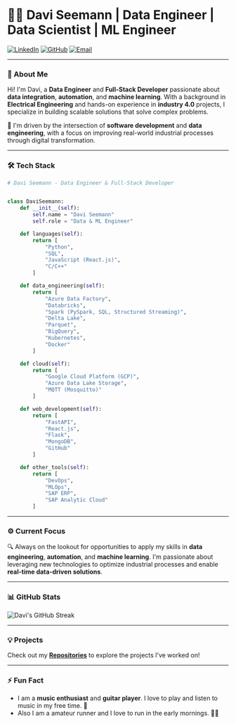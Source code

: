 # 👨‍💻 Davi Seemann | Data Engineer | Data Scientist | ML Engineer

[![LinkedIn](https://img.shields.io/badge/-LinkedIn-0A66C2?style=flat-square&logo=LinkedIn&logoColor=white)](https://www.linkedin.com/in/daviseemann/)
[![GitHub](https://img.shields.io/badge/-GitHub-181717?style=flat-square&logo=github&logoColor=white)](https://github.com/daviseemann)
[![Email](https://img.shields.io/badge/-Email-D14836?style=flat-square&logo=Gmail&logoColor=white)](mailto:daviseemann@gmail.com)

---

### 👋 About Me
Hi! I'm Davi, a **Data Engineer** and **Full-Stack Developer** passionate about **data integration**, **automation**, and **machine learning**. With a background in **Electrical Engineering** and hands-on experience in **industry 4.0** projects, I specialize in building scalable solutions that solve complex problems.

🚀 I'm driven by the intersection of **software development** and **data engineering**, with a focus on improving real-world industrial processes through digital transformation.

---

### 🛠️ Tech Stack

```python
# Davi Seemann - Data Engineer & Full-Stack Developer


class DaviSeemann:
    def __init__(self):
        self.name = "Davi Seemann"
        self.role = "Data & ML Engineer"

    def languages(self):
        return [
            "Python",
            "SQL",
            "JavaScript (React.js)",
            "C/C++"
        ]

    def data_engineering(self):
        return [
            "Azure Data Factory",
            "Databricks",
            "Spark (PySpark, SQL, Structured Streaming)",
            "Delta Lake",
            "Parquet",
            "BigQuery",
            "Kubernetes",
            "Docker"
        ]

    def cloud(self):
        return [
            "Google Cloud Platform (GCP)",
            "Azure Data Lake Storage",
            "MQTT (Mosquitto)"
        ]

    def web_development(self):
        return [
            "FastAPI",
            "React.js",
            "Flask",
            "MongoDB",
            "GitHub"
        ]

    def other_tools(self):
        return [
            "DevOps",
            "MLOps",
            "SAP ERP",
            "SAP Analytic Cloud"
        ]

```

---

### ⚙️ Current Focus
🔍 Always on the lookout for opportunities to apply my skills in **data engineering**, **automation**, and **machine learning**. I'm passionate about leveraging new technologies to optimize industrial processes and enable **real-time data-driven solutions**.

---

### 📊 GitHub Stats

![Davi's GitHub Streak](https://github-readme-streak-stats.herokuapp.com/?user=daviseemann&theme=radical)
<!-- ![Davi's GitHub Stats](https://github-readme-stats.vercel.app/api?username=DaviSeemann&show_icons=true&theme=radical)
![Davi's Activity Graph](https://github-readme-activity-graph.vercel.app/graph?username=DaviSeemann&theme=radical)
![Top Languages](https://github-readme-stats.vercel.app/api/top-langs/?username=daviseemann&layout=compact&theme=radical)
![GitHub Trophies](https://github-profile-trophy.vercel.app/?username=DaviSeemann&theme=radical) -->


---

### 💡 Projects
Check out my **[Repositories](https://github.com/DaviSeemann?tab=repositories)** to explore the projects I’ve worked on!

---

### ⚡ Fun Fact
- I am a **music enthusiast** and **guitar player**. I love to play and listen to music in my free time. 🎸
- Also I am a amateur runner and I love to run in the early mornings. 🏃‍♂️